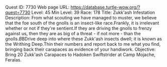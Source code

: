 Quest ID: 7730
Web page URL: https://database.turtle-wow.org/?quest=7730
Level: 45
Min Level: 39
Race: 178
Title: Zukk'ash Infestation
Description: From what scouting we have managed to muster, we believe that the foe south of the gnolls is an insect-like race.Frankly, it is irrelevant whether or not if they're sentient.If they are driving the gnolls to frenzy against us, then they are as big of a threat - if not more - than the gnolls.$B$BDrive deep into where these Zukk'ash insects dwell; it is known as the Writhing Deep.Thin their numbers and report back to me what you find, bringing back their carapaces as evidence of your handiwork.
Objective: Bring 20 Zukk'ash Carapaces to Hadoken Swiftstrider at Camp Mojache, Feralas.
